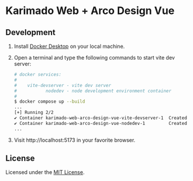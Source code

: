 # Karimado Web + Arco Design Vue

## Development

1. Install [Docker Desktop](https://docs.docker.com/get-docker/) on your local machine.

2. Open a terminal and type the following commands to start vite dev server:

   ```sh
   # docker services:
   #
   #    vite-devserver - vite dev server
   #           nodedev - node development environment container
   #
   $ docker compose up --build
   ...
   [+] Running 2/2
   ✔ Container karimado-web-arco-design-vue-vite-devserver-1  Created
   ✔ Container karimado-web-arco-design-vue-nodedev-1         Created
   ...
   ```

3. Visit http://localhost:5173 in your favorite browser.

## License

Licensed under the [MIT License](./LICENSE).
